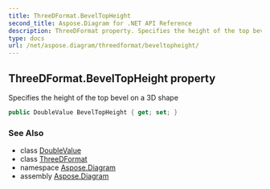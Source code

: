 ```yaml
---
title: ThreeDFormat.BevelTopHeight
second_title: Aspose.Diagram for .NET API Reference
description: ThreeDFormat property. Specifies the height of the top bevel on a 3D shape
type: docs
url: /net/aspose.diagram/threedformat/beveltopheight/
---
```

## ThreeDFormat.BevelTopHeight property

Specifies the height of the top bevel on a 3D shape

```csharp
public DoubleValue BevelTopHeight { get; set; }
```

### See Also

* class [DoubleValue](../../doublevalue/)
* class [ThreeDFormat](../)
* namespace [Aspose.Diagram](../../threedformat/)
* assembly [Aspose.Diagram](../../../)


